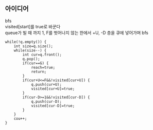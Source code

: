 ## 아이디어
bfs  
visited[start]를 true로 바꾼다  
queue가 빌 때 까지 1, F를 벗어나지 않는 한에서 +U, -D 층을 큐에 넣어가며 bfs  
```
while(!q.empty()) {
	int size=q.size();
	while(size--) {
		int cur=q.front();
		q.pop();
		if(cur==G) {
			reach=true;
			return;
		}
		if(cur+U<=F&&!visited[cur+U]) {
			q.push(cur+U);
			visited[cur+U]=true;
		}
		if(cur-D>=1&&!visited[cur-D]) {
			q.push(cur-D);
			visited[cur-D]=true;
		}
	}
	cou++;
}
```
